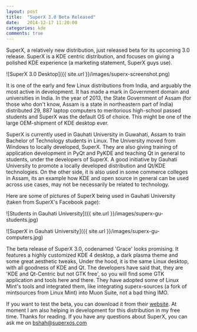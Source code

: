 ```yaml
---
layout: post
title:  "SuperX 3.0 Beta Released"
date:   2014-12-17 11:20:00
categories: kde
comments: true
---
```


SuperX, a relatively new distribution, just released beta for its upcoming 3.0 release. SuperX is a KDE centric distribution, and focuses on giving a polished KDE experience (a marketing statement, SuperX guys use).

![SuperX 3.0 Desktop]({{ site.url }}/images/superx-screenshot.png)

It is one of the early and few Linux distributions from India, and arguably the most active in development. It has made a mark in Government domain and universities in India. In the year of 2013, the State Government of Assam (for those who don't know, Assam is a state in northeastern part of India) distributed 29, 887 laptop computers to meritorious high-school passed students and SuperX was the default OS of choice. This might be one of the large OEM-shipment of KDE desktop ever.

SuperX is currently used in Gauhati University in Guwahati, Assam to train Bachelor of Technology students in Linux. The University moved from Windows to locally developed, SuperX. They are also giving training of application development in PyQt and PyKDE and teaching Qt in general to students, under the developers of SuperX. A good initiative by Gauhati University to promote a locally developed distribution and Qt/KDE technologies. On the other side, it is also used in some commerce colleges in Assam, its an example how KDE and open source in general can be used across  use cases, may not be necessarily be related to technology.

Here are some of pictures of SuperX being used in Gauhati University (taken from SuperX's Facebook page):

![Students in Gauhati University]({{ site.url }}/images/superx-gu-students.jpg)

![SuperX in Gauhati University]({{ site.url }}/images/superx-gu-computers.jpg)

The beta release of SuperX 3.0, codenamed 'Grace' looks promising. It features a highly customized KDE 4 desktop, a dark  plasma theme and some great aesthetic tweaks, Under the hood, it is the same Linux desktop, with all goodness of KDE and Qt. The developers have said that, they are 'KDE and Qt-Centric but not GTK free', so you will find some GTK application and tools here and there. They have adopted some of Linux Mint's tools and integrated them, like integrating superx-sources (a fork of mintsources from Linux Mint) into Muon Suite, not a bad thing IMO.

If you want to test the beta, you can download it from their [website](http://superxos.com). At moment I am also helping in development for this distribution in my free time. Thanks for reading. If you have any questions about SuperX, you can ask me on [bshah@superxos.com](mailto:bshah@superxos.com)
